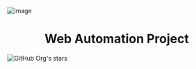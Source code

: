 ![image](https://github.com/user-attachments/assets/54e83ac0-21d3-4e58-81f4-0f5186880b27)
<h1 align="center"> Web Automation Project </h1>

![GitHub Org's stars](https://img.shields.io/github/stars/camilafernanda?style=social)
